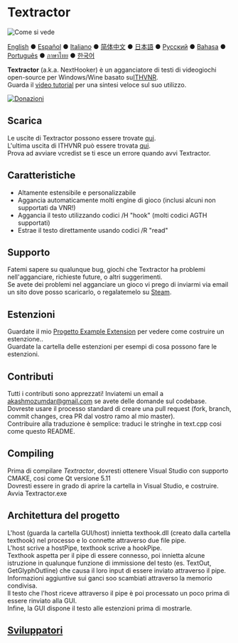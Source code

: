 # Textractor

![Come si vede](screenshot.png)

[English](README.md) ● [Español](README_ES.md) ● [Italiano](README_IT.md) ● [简体中文](README_SC.md) ● [日本語](README_JP.md) ● [Русский](README_RU.md) ● [Bahasa](README_ID.md) ● [Português](README_PT.md) ● [ภาษาไทย](README_TH.md) ● [한국어](README_KR.md)

**Textractor** (a.k.a. NextHooker) è un agganciatore di testi di videogiochi open-source per Windows/Wine basato su[ITHVNR](http://www.hongfire.com/forum/showthread.php/438331-ITHVNR-ITH-with-the-VNR-engine).<br>
Guarda il [video tutorial](https://tinyurl.com/textractor-tutorial) per una sintesi veloce sul suo utilizzo.

[![Donazioni](https://www.paypalobjects.com/en_US/i/btn/btn_donate_SM.gif)](https://www.paypal.com/cgi-bin/webscr?cmd=_donations&business=akashmozumdar%40gmail.com&item_name=Textractor%20development&currency_code=USD)

## Scarica

Le uscite di Textractor possono essere trovate [qui](https://github.com/Artikash/Textractor/releases).<br>
L'ultima uscita di ITHVNR può essere trovata [qui](https://drive.google.com/open?id=13aHF4uIXWn-3YML_k2YCDWhtGgn5-tnO).<br>
Prova ad avviare vcredist se ti esce un errore quando avvi Textractor.

## Caratteristiche

- Altamente estensibile e personalizzabile
- Aggancia automaticamente molti engine di gioco (inclusi alcuni non supportati da VNR!)
- Aggancia il testo utilizzando codici /H "hook" (molti codici AGTH supportati)
- Estrae il testo direttamente usando codici /R "read"

## Supporto

Fatemi sapere su qualunque bug, giochi che Textractor ha problemi nell'agganciare, richieste future, o altri suggerimenti.<br>
Se avete dei problemi nel agganciare un gioco vi prego di inviarmi via email un sito dove posso scaricarlo, o regalatemelo su [Steam](https://steamcommunity.com/profiles/76561198097566313/).

## Estenzioni

Guardate il mio [Progetto Example Extension](https://github.com/Artikash/ExampleExtension) per vedere come costruire un estenzione..<br>
Guardate la cartella delle estenzioni per esempi di cosa possono fare le estenzioni.

## Contributi

Tutti i contributi sono apprezzati! Inviatemi un email a akashmozumdar@gmail.com se avete delle domande sul codebase.<br>
Dovreste usare il processo standard di creare una pull request (fork, branch, commit changes, crea PR dal vostro ramo al mio master).<br>
Contribuire alla traduzione è semplice: traduci le stringhe in text.cpp cosi come questo README.

## Compiling

Prima di compilare *Textractor*, dovresti ottenere Visual Studio con supporto CMAKE, cosi come Qt versione 5.11<br>
Dovresti essere in grado di aprire la cartella in Visual Studio, e costruire. Avvia Textractor.exe

## Architettura del progetto

L'host (guarda la cartella GUI/host) innietta texthook.dll (creato dalla cartella texthook) nel processo e lo connette attraverso due file pipe.<br>
L'host scrive a hostPipe, texthook scrive a hookPipe.<br>
Texthook aspetta per il pipe di essere connesso, poi innietta alcune istruzione in qualunque funzione di immissione del testo (es. TextOut, GetGlyphOutline) che causa il loro input di essere inviato attraverso il pipe.<br>
Informazioni aggiuntive sui ganci soo scambiati attraverso la memorio condivisa.<br>
Il testo che l'host riceve attraverso il pipe è poi processato un poco prima di essere rinviato alla GUI.<br>
Infine, la GUI dispone il testo alle estenzioni prima di mostrarle.

## [Sviluppatori](CREDITS.md)
